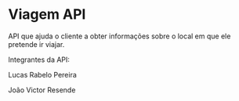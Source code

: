 # Viagem API
API que ajuda o cliente a obter informações sobre o local em que ele pretende ir viajar.

Integrantes da API:

Lucas Rabelo Pereira

João Victor Resende
